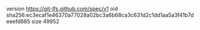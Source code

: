 version https://git-lfs.github.com/spec/v1
oid sha256:ec3ecaf1e46370a77028a02bc3a6b68ca3c631d2c1dd1aa5a3f41b7deeefd885
size 49952
